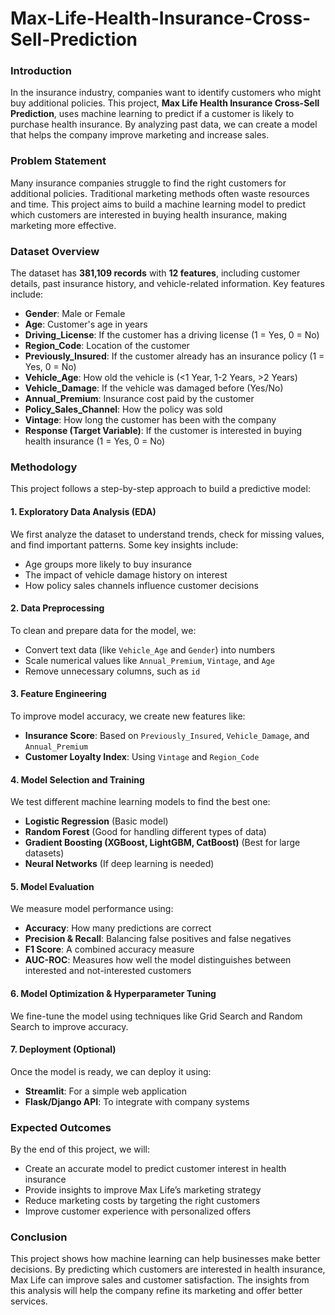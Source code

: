 # Max-Life-Health-Insurance-Cross-Sell-Prediction

### **Introduction**
In the insurance industry, companies want to identify customers who might buy additional policies. This project, **Max Life Health Insurance Cross-Sell Prediction**, uses machine learning to predict if a customer is likely to purchase health insurance. By analyzing past data, we can create a model that helps the company improve marketing and increase sales.

### **Problem Statement**
Many insurance companies struggle to find the right customers for additional policies. Traditional marketing methods often waste resources and time. This project aims to build a machine learning model to predict which customers are interested in buying health insurance, making marketing more effective.

### **Dataset Overview**
The dataset has **381,109 records** with **12 features**, including customer details, past insurance history, and vehicle-related information. Key features include:
- **Gender**: Male or Female
- **Age**: Customer's age in years
- **Driving_License**: If the customer has a driving license (1 = Yes, 0 = No)
- **Region_Code**: Location of the customer
- **Previously_Insured**: If the customer already has an insurance policy (1 = Yes, 0 = No)
- **Vehicle_Age**: How old the vehicle is (<1 Year, 1-2 Years, >2 Years)
- **Vehicle_Damage**: If the vehicle was damaged before (Yes/No)
- **Annual_Premium**: Insurance cost paid by the customer
- **Policy_Sales_Channel**: How the policy was sold
- **Vintage**: How long the customer has been with the company
- **Response (Target Variable)**: If the customer is interested in buying health insurance (1 = Yes, 0 = No)

### **Methodology**
This project follows a step-by-step approach to build a predictive model:

#### **1. Exploratory Data Analysis (EDA)**
We first analyze the dataset to understand trends, check for missing values, and find important patterns. Some key insights include:
- Age groups more likely to buy insurance
- The impact of vehicle damage history on interest
- How policy sales channels influence customer decisions

#### **2. Data Preprocessing**
To clean and prepare data for the model, we:
- Convert text data (like `Vehicle_Age` and `Gender`) into numbers
- Scale numerical values like `Annual_Premium`, `Vintage`, and `Age`
- Remove unnecessary columns, such as `id`

#### **3. Feature Engineering**
To improve model accuracy, we create new features like:
- **Insurance Score**: Based on `Previously_Insured`, `Vehicle_Damage`, and `Annual_Premium`
- **Customer Loyalty Index**: Using `Vintage` and `Region_Code`

#### **4. Model Selection and Training**
We test different machine learning models to find the best one:
- **Logistic Regression** (Basic model)
- **Random Forest** (Good for handling different types of data)
- **Gradient Boosting (XGBoost, LightGBM, CatBoost)** (Best for large datasets)
- **Neural Networks** (If deep learning is needed)

#### **5. Model Evaluation**
We measure model performance using:
- **Accuracy**: How many predictions are correct
- **Precision & Recall**: Balancing false positives and false negatives
- **F1 Score**: A combined accuracy measure
- **AUC-ROC**: Measures how well the model distinguishes between interested and not-interested customers

#### **6. Model Optimization & Hyperparameter Tuning**
We fine-tune the model using techniques like Grid Search and Random Search to improve accuracy.

#### **7. Deployment (Optional)**
Once the model is ready, we can deploy it using:
- **Streamlit**: For a simple web application
- **Flask/Django API**: To integrate with company systems

### **Expected Outcomes**
By the end of this project, we will:
- Create an accurate model to predict customer interest in health insurance
- Provide insights to improve Max Life’s marketing strategy
- Reduce marketing costs by targeting the right customers
- Improve customer experience with personalized offers

### **Conclusion**
This project shows how machine learning can help businesses make better decisions. By predicting which customers are interested in health insurance, Max Life can improve sales and customer satisfaction. The insights from this analysis will help the company refine its marketing and offer better services.
